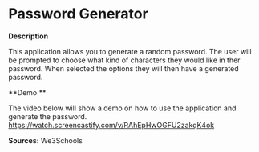 # Password Generator 


**Description**

This application allows you to generate a random password.
The user will be prompted to choose what kind of characters they would like in ther password.
When selected the options they will then have a generated password.

**Demo **

The video below will show a demo on how to use the application and generate the password. 
https://watch.screencastify.com/v/RAhEpHwOGFU2zakqK4ok


**Sources:**
We3Schools


